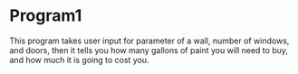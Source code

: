 # Program1
This program takes user input for parameter of a wall, number of windows, and doors, then it tells you how many gallons of paint you will need to buy, and how much it is going to cost you.
